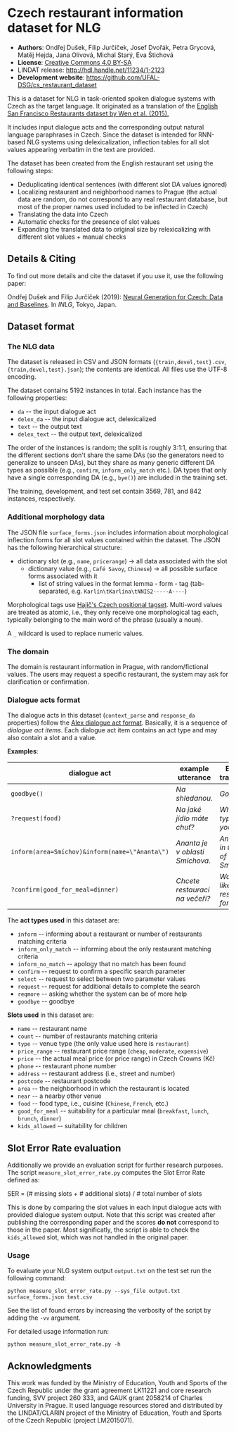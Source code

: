 Czech restaurant information dataset for NLG
============================================

* **Authors**: Ondřej Dušek, Filip Jurčíček, Josef Dvořák, Petra Grycová, Matěj Hejda, Jana Olivová, Michal Starý, Eva Štichová
* **License**: [Creative Commons 4.0 BY-SA](https://creativecommons.org/licenses/by-sa/4.0/)
* LINDAT release: <http://hdl.handle.net/11234/1-2123>
* **Development website**: <https://github.com/UFAL-DSG/cs_restaurant_dataset>

This is a dataset for NLG in task-oriented spoken dialogue systems with Czech as the target 
language. It originated as a translation of the [English San Francisco Restaurants dataset by
Wen et al. (2015).](https://www.repository.cam.ac.uk/handle/1810/251304)

It includes input dialogue acts and the corresponding output natural language paraphrases in Czech.
Since the dataset is intended for RNN-based NLG systems using delexicalization, inflection tables
for all slot values appearing verbatim in the text are provided.

The dataset has been created from the English restaurant set using the following steps:
* Deduplicating identical sentences (with different slot DA values ignored)
* Localizing restaurant and neighborhood names to Prague (the actual data are random, do not correspond 
to any real restaurant database, but most of the proper names used included to be inflected in Czech)
* Translating the data into Czech
* Automatic checks for the presence of slot values
* Expanding the translated data to original size by relexicalizing with different slot values + manual checks

Details & Citing
----------------

To find out more details and cite the dataset if you use it, use the following paper:

Ondřej Dušek and Filip Jurčíček (2019): [Neural Generation for Czech: Data and Baselines](https://www.aclweb.org/anthology/W19-8670/). In _INLG_, Tokyo, Japan.


Dataset format
--------------

### The NLG data ###

The dataset is released in CSV and JSON formats (`{train,devel,test}.csv`, `{train,devel,test}.json`); the contents are
identical. All files use the UTF-8 encoding.

The dataset contains 5192 instances in total. Each instance has the following properties:

* `da` -- the input dialogue act
* `delex_da` -- the input dialogue act, delexicalized
* `text` -- the output text
* `delex_text` -- the output text, delexicalized

The order of the instances is random; the split is roughly 3:1:1, ensuring that the different sections
don't share the same DAs (so the generators need to generalize to unseen DAs), but they share as many
generic different DA types as possible (e.g., `confirm`, `inform_only_match` etc.). DA types that only 
have a single corresponding DA (e.g., `bye()`) are included in the training set.

The training, development, and test set contain 3569, 781, and 842 instances, respectively.

### Additional morphology data ###

The JSON file `surface_forms.json` includes information about morphological inflection forms for 
all slot values contained within the dataset. The JSON has the following hierarchical structure:

* dictionary slot (e.g., `name`, `pricerange`) -> all data associated with the slot
  * dictionary value (e.g., `Café Savoy`, `Chinese`) -> all possible surface forms associated with it
    * list of string values in the format lemma - form - tag (tab-separated, e.g. `Karlín\tKarlína\tNNIS2-----A----`)

Morphological tags use [Hajič's Czech positional tagset](https://ufal.mff.cuni.cz/pdt/Morphology_and_Tagging/Doc/hmptagqr.html).
Multi-word values are treated as atomic, i.e., they only receive one morphological tag each, typically belonging
to the main word of the phrase (usually a noun).

A `_` wildcard is used to replace numeric values.

### The domain ###

The domain is restaurant information in Prague, with random/fictional values. The users may request
a specific restaurant, the system may ask for clarification or confirmation.

### Dialogue acts format ###

The dialogue acts in this dataset (`context_parse` and `response_da` properties) follow the [Alex
dialogue act format](https://github.com/UFAL-DSG/alex/blob/master/alex/doc/ufal-dialogue-acts.rst).
Basically, it is a sequence of *dialogue act items*. Each dialogue act item contains an act type
and may also contain a slot and a value.

**Examples**:

| dialogue act                                   | example utterance               | English translation                       |
| -----------------------------------------------|---------------------------------|-------------------------------------------|
| `goodbye()`                                    | *Na shledanou.*                 | _Goodbye._                                |
| `?request(food)`                               | *Na jaké jídlo máte chuť?*      | _What food type would you like?_          |
| `inform(area=Smíchov)&inform(name=\"Ananta\")` | *Ananta je v oblasti Smíchova.* | _Ananta is in the area of Smíchov._       |
| `?confirm(good_for_meal=dinner)`               | *Chcete restauraci na večeři?*  | _Would you like a restaurant for dinner?_ |

The **act types used** in this dataset are:
* `inform` -- informing about a restaurant or number of restaurants matching criteria
* `inform_only_match` -- informing about the only restaurant matching criteria
* `inform_no_match` -- apology that no match has been found
* `confirm` -- request to confirm a specific search parameter
* `select` -- request to select between two parameter values
* `request` -- request for additional details to complete the search
* `reqmore` -- asking whether the system can be of more help
* `goodbye` -- goodbye

**Slots used** in this dataset are:
* `name` -- restaurant name
* `count` -- number of restaurants matching criteria
* `type` -- venue type (the only value used here is `restaurant`)
* `price_range` -- restaurant price range (`cheap`, `moderate`, `expensive`)
* `price` -- the actual meal price (or price range) in Czech Crowns (Kč)
* `phone` -- restaurant phone number 
* `address` -- restaurant address (i.e., street and number)
* `postcode` -- restaurant postcode
* `area` -- the neighborhood in which the restaurant is located
* `near` -- a nearby other venue 
* `food` -- food type, i.e., cuisine (`Chinese`, `French`, etc.)
* `good_for_meal` -- suitability for a particular meal (`breakfast`, `lunch`, `brunch`, `dinner`)
* `kids_allowed` -- suitability for children

Slot Error Rate evaluation
--------------------------

Additionally we provide an evaluation script for further research purposes. The script `measure_slot_error_rate.py` computes the Slot Error Rate defined as:

  SER = (# missing slots + # additional slots) / # total number of slots

This is done by comparing the slot values in each input dialogue acts with provided dialogue system output. Note that this script was created after publishing the corresponding paper and the scores **do not** correspond to those in the paper. Most significatly, the script is able to check the `kids_allowed` slot, which was not handled in the original paper.

### Usage ###

To evaluate your NLG system output `output.txt` on the test set run the following command:

```
python measure_slot_error_rate.py --sys_file output.txt surface_forms.json test.csv
```

See the list of found errors by increasing the verbosity of the script by adding the `-vv` argument.

For detailed usage information run:
```
python measure_slot_error_rate.py -h
```

Acknowledgments
---------------

This work was funded by the Ministry of Education, Youth and Sports of the Czech Republic under
the grant agreement LK11221 and core research funding, SVV project 260 333, and GAUK grant 2058214
of Charles University in Prague. It used language resources stored and distributed by the
LINDAT/CLARIN project of the Ministry of Education, Youth and Sports of the Czech Republic
(project LM2015071).

